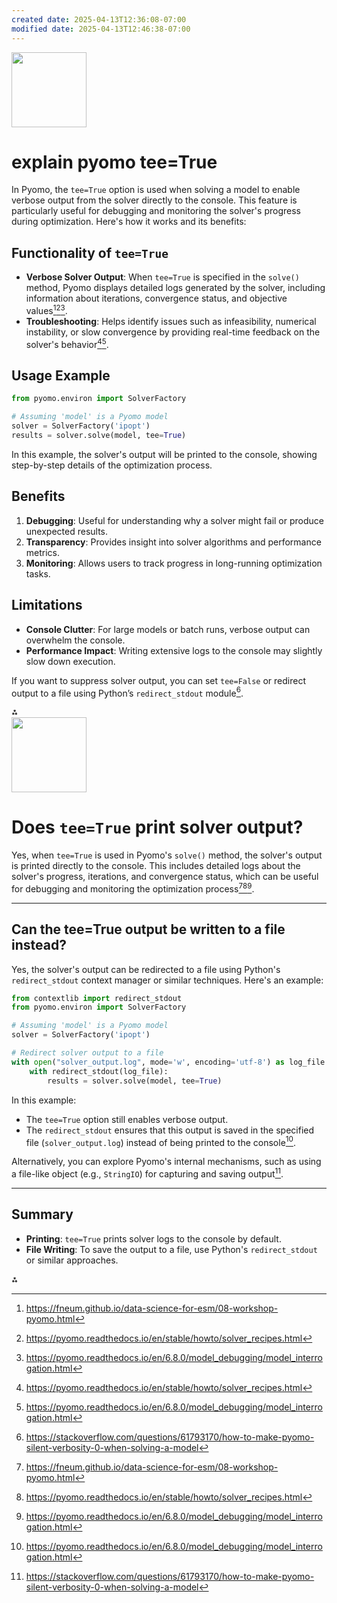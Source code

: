 ```yaml
---
created date: 2025-04-13T12:36:08-07:00
modified date: 2025-04-13T12:46:38-07:00
---
```

<img src="https://r2cdn.perplexity.ai/pplx-full-logo-primary-dark%402x.png" class="logo" width="120"/>

# explain pyomo tee=True

In Pyomo, the `tee=True` option is used when solving a model to enable verbose output from the solver directly to the console. This feature is particularly useful for debugging and monitoring the solver's progress during optimization. Here's how it works and its benefits:

## **Functionality of `tee=True`**

- **Verbose Solver Output**: When `tee=True` is specified in the `solve()` method, Pyomo displays detailed logs generated by the solver, including information about iterations, convergence status, and objective values[^1][^4][^5].
- **Troubleshooting**: Helps identify issues such as infeasibility, numerical instability, or slow convergence by providing real-time feedback on the solver's behavior[^4][^5].


## **Usage Example**

```python
from pyomo.environ import SolverFactory

# Assuming 'model' is a Pyomo model
solver = SolverFactory('ipopt')
results = solver.solve(model, tee=True)
```

In this example, the solver's output will be printed to the console, showing step-by-step details of the optimization process.

## **Benefits**

1. **Debugging**: Useful for understanding why a solver might fail or produce unexpected results.
2. **Transparency**: Provides insight into solver algorithms and performance metrics.
3. **Monitoring**: Allows users to track progress in long-running optimization tasks.

## **Limitations**

- **Console Clutter**: For large models or batch runs, verbose output can overwhelm the console.
- **Performance Impact**: Writing extensive logs to the console may slightly slow down execution.

If you want to suppress solver output, you can set `tee=False` or redirect output to a file using Python’s `redirect_stdout` module[^2].

<div>⁂</div>

[^1]: https://fneum.github.io/data-science-for-esm/08-workshop-pyomo.html

[^2]: https://stackoverflow.com/questions/61793170/how-to-make-pyomo-silent-verbosity-0-when-solving-a-model

[^3]: https://support.gurobi.com/hc/en-us/community/posts/4406885365777-How-do-I-specify-the-algorithm-used-to-solve-my-model-in-pyomo

[^4]: https://pyomo.readthedocs.io/en/stable/howto/solver_recipes.html

[^5]: https://pyomo.readthedocs.io/en/6.8.0/model_debugging/model_interrogation.html

[^6]: https://github.com/Pyomo/pyomo/issues/1666

[^7]: https://stackoverflow.com/questions/78378172/show-highs-solver-output-when-calling-it-using-pyomo

[^8]: https://pyomo.readthedocs.io/en/6.8.0/working_models.html

[^9]: https://pascua.iit.comillas.edu/aramos/simio/transpa/s_GoodOptimizationModelingPracticesPyomo.pdf

[^10]: https://groups.google.com/g/pyomo-forum/c/wjjY2XvmG2w

[^11]: https://buildmedia.readthedocs.org/media/pdf/pyomo/latest/pyomo.pdf

[^12]: https://mobook.github.io/MO-book/notebooks/appendix/pyomo-style-guide.html

[^13]: https://groups.google.com/g/pyomo-forum/c/3l2TCZZKVZ0

[^14]: https://or.stackexchange.com/questions/5787/how-to-display-results-from-a-solver-during-solving-in-pyomo

[^15]: https://stackoverflow.com/questions/73661283/pyomo-constraint-error-trivial-boolean-true-instead-of-a-pyomo-object

[^16]: https://groups.google.com/g/pyomo-forum/c/3vmzpY6t_MA

[^17]: https://or.stackexchange.com/questions/4943/how-to-set-solver-options-in-pyomo-with-gams-python-api

[^18]: https://stackoverflow.com/questions/35405642/how-to-set-pyomo-solver-timeout/50950901

[^19]: https://stackoverflow.com/questions/73791058/how-to-check-the-methods-and-attributes-of-pyomo-solverfactory

<img src="https://r2cdn.perplexity.ai/pplx-full-logo-primary-dark%402x.png" class="logo" width="120"/>

# **Does `tee=True` print solver output?**

Yes, when `tee=True` is used in Pyomo's `solve()` method, the solver's output is printed directly to the console. This includes detailed logs about the solver's progress, iterations, and convergence status, which can be useful for debugging and monitoring the optimization process[^1][^4][^5].

---

## Can the tee=True output be written to a file instead?

Yes, the solver's output can be redirected to a file using Python's `redirect_stdout` context manager or similar techniques. Here's an example:

```python
from contextlib import redirect_stdout
from pyomo.environ import SolverFactory

# Assuming 'model' is a Pyomo model
solver = SolverFactory('ipopt')

# Redirect solver output to a file
with open("solver_output.log", mode='w', encoding='utf-8') as log_file:
    with redirect_stdout(log_file):
        results = solver.solve(model, tee=True)
```

In this example:

- The `tee=True` option still enables verbose output.
- The `redirect_stdout` ensures that this output is saved in the specified file (`solver_output.log`) instead of being printed to the console[^5].

Alternatively, you can explore Pyomo's internal mechanisms, such as using a file-like object (e.g., `StringIO`) for capturing and saving output[^2].

---

## **Summary**

- **Printing**: `tee=True` prints solver logs to the console by default.
- **File Writing**: To save the output to a file, use Python's `redirect_stdout` or similar approaches.

<div>⁂</div>

[^1]: https://pyomo.readthedocs.io/en/6.8.1/howto/solver_recipes.html

[^2]: https://pyomo.readthedocs.io/en/6.8.2/_modules/pyomo/common/tee.html

[^3]: https://stackoverflow.com/questions/54374454/pyomo-save-results-to-csv-files

[^4]: https://pyomo.readthedocs.io/en/stable/howto/solver_recipes.html

[^5]: https://stackoverflow.com/questions/61793170/how-to-make-pyomo-silent-verbosity-0-when-solving-a-model

[^6]: https://groups.google.com/g/pyomo-forum/c/3vmzpY6t_MA

[^7]: https://github.com/Pyomo/pyomo/issues/1997

[^8]: https://or.stackexchange.com/questions/5787/how-to-display-results-from-a-solver-during-solving-in-pyomo

[^9]: https://stackoverflow.com/questions/38700214/pyomo-access-solution-from-python-code

[^10]: https://github.com/Pyomo/pyomo/issues/296

[^11]: https://buildmedia.readthedocs.org/media/pdf/pyomo/latest/pyomo.pdf

[^12]: https://stackoverflow.com/questions/35405642/how-to-set-pyomo-solver-timeout/50950901

[^13]: https://www.osti.gov/servlets/purl/1771935

[^14]: https://pyomo.readthedocs.io/en/6.8.1/howto/abstract_models/pyomo_command.html

[^15]: https://github.com/google/or-tools/issues/3006

[^16]: https://solverstudio.org/languages/cooprpyomo/

[^17]: https://pyomo.readthedocs.io/en/6.8.0/working_models.html

[^18]: https://support.gurobi.com/hc/en-us/community/posts/8604868285841-Need-help-advice-on-how-to-speed-up-of-my-optimisation-Pyomo-with-Gurobi

[^19]: https://or.stackexchange.com/questions/11144/question-about-iis-output-in-pyomo-gurobipy

[^20]: https://pascua.iit.comillas.edu/aramos/simio/transpa/s_GoodOptimizationModelingPracticesPyomo.pdf

[^21]: https://stackoverflow.com/questions/55250019/pyomo-warm-start

[^22]: https://or.stackexchange.com/questions/7149/pyomo-mipgap-status-monitoring

[^23]: https://or.stackexchange.com/questions/6097/how-to-find-out-which-constraint-causes-problems-in-pyomo

[^24]: https://github.com/Pyomo/pyomo/blob/master/pyomo/opt/solver/shellcmd.py

